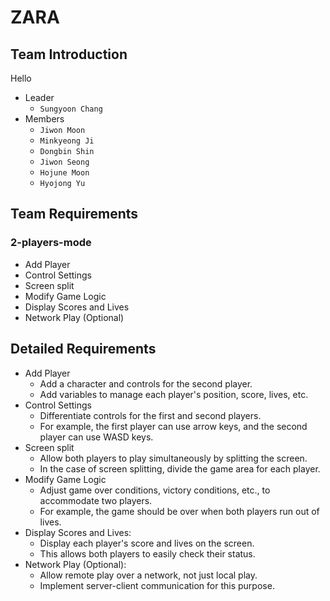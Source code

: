 # ZARA

## Team Introduction
Hello

- Leader
    - `Sungyoon Chang`
- Members
    - `Jiwon Moon`
    - `Minkyeong Ji`
    - `Dongbin Shin`
    - `Jiwon Seong`
    - `Hojune Moon`
    - `Hyojong Yu`

## Team Requirements
### 2-players-mode
- Add Player
- Control Settings
- Screen split
- Modify Game Logic
- Display Scores and Lives
- Network Play (Optional)


## Detailed Requirements

- Add Player
  - Add a character and controls for the second player.
  - Add variables to manage each player's position, score, lives, etc.
- Control Settings
  - Differentiate controls for the first and second players.
  - For example, the first player can use arrow keys, and the second player can use WASD keys.
- Screen split
  - Allow both players to play simultaneously by splitting the screen.
  - In the case of screen splitting, divide the game area for each player.
- Modify Game Logic
  - Adjust game over conditions, victory conditions, etc., to accommodate two players.
  - For example, the game should be over when both players run out of lives.
- Display Scores and Lives:
  - Display each player's score and lives on the screen.
  - This allows both players to easily check their status.
- Network Play (Optional):
  - Allow remote play over a network, not just local play.
  - Implement server-client communication for this purpose.
